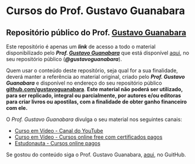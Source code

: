 # Cursos do Prof. Gustavo Guanabara
 Repositório público do Prof. [Gustavo Guanabara](https://github.com/gustavoguanabara)
 ---

Este repositório é apenas um __*link*__ de acesso a todo o material disponibilizado pelo _**Prof.  [Gustavo Guanabara](https://github.com/gustavoguanabara)**_ que está disponível [aqui](https://github.com/gustavoguanabara), no seu repositório público (__*@gustavoguanabara*__).

Quem usar o conteúdo deste repositório, seja qual for a sua finalidade, deverá manter a referência ao material original, criado pelo _**Prof. Gustavo Guanabara**_ e disponível no endereço do seu repositório público **[github.com/gustavoguanabara](https://github.com/gustavoguanabara)**.
**Este material não poderá ser utilizado, para ser replicado, integral ou parcialmente, por autores e/ou editoras para criar livros ou apostilas, com a finalidade de obter ganho financeiro com ele.**

O *Prof. Gustavo Guanabara* divulga o seu material nos seguintes canais:
* [Curso em Vídeo - Canal do YouTube](https://www.youtube.com/channel/UCrWvhVmt0Qac3HgsjQK62FQ)
* [Curso em Vídeo - Cursos online free com certificados pagos](https://www.cursoemvideo.com/)
* [Estudonauta - Cursos online pagos](https://www.estudonauta.com/)

Se gostou do conteúdo siga o Prof. Gustavo Guanabara, [aqui](https://github.com/gustavoguanabara), no GuitHub.
